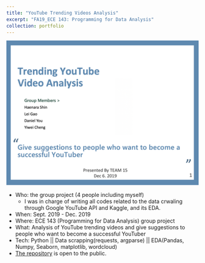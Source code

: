 ```yaml
---
title: "YouTube Trending Videos Analysis"
excerpt: "FA19_ECE 143: Programming for Data Analysis"
collection: portfolio
---
```

![](ECE_143_title_img.png)
- Who: the group project (4 people including myself)
  - I was in charge of writing all codes related to the data crwaling through Google YouTube API and Kaggle, and its EDA.
- When: Sept. 2019 - Dec. 2019
- Where: ECE 143 (Programming for Data Analysis) group project
- What: Analysis of YouTube trending videos and give suggestions to people who want to become a successful YouTuber
- Tech: Python || Data scrapping(requests, argparse) || EDA(Pandas, Numpy, Seaborn, matplotlib, wordcloud)
- [The repository](https://github.com/haenara-shin/YouTube-Trending-Videos-Analysis-Team15-FA19.git) is open to the public.
